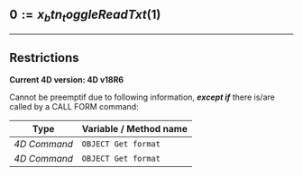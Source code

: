 ﻿## $0:=x_btn_toggleReadTxt($1)---## Restrictions**Current 4D version: 4D v18R6**Cannot be preemptif due to following information, ***except if*** there is/are called by a CALL FORM command:|Type|Variable / Method name||------|------||*4D Command*|`OBJECT Get format`||*4D Command*|`OBJECT Get format`|